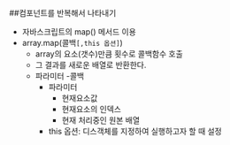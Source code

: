 ##컴포넌트를 반복해서 나타내기
- 자바스크립트의 map() 메서드 이용
- array.map(콜백```[,this 옵션]```)
  - array의 요소(갯수)만큼 횟수로 콜백함수 호출
  - 그 결과를 새로운 배열로 반환한다.
  - 파라미터
    -콜백
    - 파라미터
      - 현재요소값
      - 현재요소의 인덱스
      - 현재 처리중인 원본 배열
    - this 옵션: 디스객체를 지정하여 실행하고자 할 때 설정 
